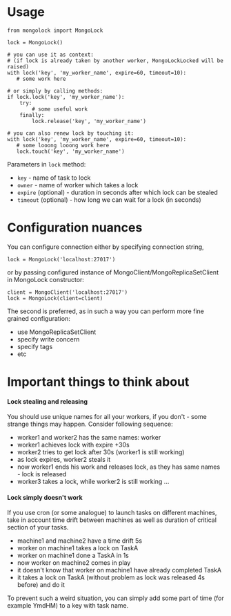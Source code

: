 # Usage

    from mongolock import MongoLock

    lock = MongoLock()

    # you can use it as context:
    # (if lock is already taken by another worker, MongoLockLocked will be raised)
    with lock('key', 'my_worker_name', expire=60, timeout=10):
       # some work here

    # or simply by calling methods:
    if lock.lock('key', 'my_worker_name'):
        try:
            # some useful work
        finally:
            lock.release('key', 'my_worker_name')

    # you can also renew lock by touching it:
    with lock('key', 'my_worker_name', expire=60, timeout=10):
       # some looong looong work here
       lock.touch('key', 'my_worker_name')

Parameters in `lock` method:

  * `key` - name of task to lock
  * `owner` - name of worker which takes a lock
  * `expire` (optional) - duration in seconds after which lock can be stealed
  * `timeout` (optional) - how long we can wait for a lock (in seconds)

# Configuration nuances

You can configure connection either by specifying connection string,

    lock = MongoLock('localhost:27017')

or by passing configured instance of MongoClient/MongoReplicaSetClient in MongoLock constructor:

    client = MongoClient('localhost:27017')
    lock = MongoLock(client=client)

The second is preferred, as in such a way you can perform more fine grained configuration:

  * use MongoReplicaSetClient
  * specify write concern
  * specify tags
  * etc

# Important things to think about

#### Lock stealing and releasing

You should use unique names for all your workers, if you don't - some strange things may happen.
Consider following sequence:

  * worker1 and worker2 has the same names: worker
  * worker1 achieves lock with expire +30s
  * worker2 tries to get lock after 30s (worker1 is still working)
  * as lock expires, worker2 steals it
  * now worker1 ends his work and releases lock, as they has same names - lock is released
  * worker3 takes a lock, while worker2 is still working ...

#### Lock simply doesn't work

If you use cron (or some analogue) to launch tasks on different machines, take in account time drift between machines as well
  as duration of critical section of your tasks.

  * machine1 and machine2 have a time drift 5s
  * worker on machine1 takes a lock on TaskA
  * worker on machine1 done a TaskA in 1s
  * now worker on machine2 comes in play
  * it doesn't know that worker on machine1 have already completed TaskA
  * it takes a lock on TaskA (without problem as lock was released 4s before) and do it

To prevent such a weird situation, you can simply add some part of time (for example YmdHM) to a key with task name.
